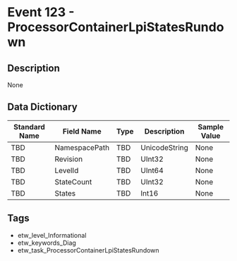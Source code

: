 # Event 123 - ProcessorContainerLpiStatesRundown

## Description
None

## Data Dictionary
|Standard Name|Field Name|Type|Description|Sample Value|
|---|---|---|---|---|
|TBD|NamespacePath|TBD|UnicodeString|None|None|
|TBD|Revision|TBD|UInt32|None|None|
|TBD|LevelId|TBD|UInt64|None|None|
|TBD|StateCount|TBD|UInt32|None|None|
|TBD|States|TBD|Int16|None|None|

## Tags
* etw_level_Informational
* etw_keywords_Diag
* etw_task_ProcessorContainerLpiStatesRundown